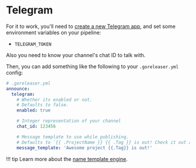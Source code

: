 # Telegram

For it to work, you'll need to [create a new Telegram app](https://core.telegram.org/bots), and set
some environment variables on your pipeline:

- `TELEGRAM_TOKEN`

Also you need to know your channel's chat ID to talk with.

Then, you can add something like the following to your `.goreleaser.yml` config:

```yaml
# .goreleaser.yml
announce:
  telegram:
    # Whether its enabled or not.
    # Defaults to false.
    enabled: true

    # Integer representation of your channel
    chat_id: 123456

    # Message template to use while publishing.
    # Defaults to `{{ .ProjectName }} {{ .Tag }} is out! Check it out at {{ .GitURL }}/releases/tag/{{ .Tag }}`
    message_template: 'Awesome project {{.Tag}} is out!'
```

!!! tip
    Learn more about the [name template engine](/customization/templates/).
